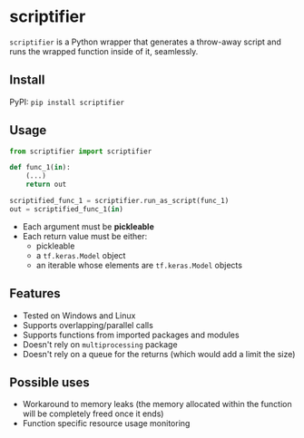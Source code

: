 # scriptifier
`scriptifier` is a Python wrapper that generates a throw-away script and runs the wrapped function inside of it, seamlessly. 

## Install
PyPI: `pip install scriptifier`<br/>

## Usage
```python
from scriptifier import scriptifier

def func_1(in):
    (...)
    return out

scriptified_func_1 = scriptifier.run_as_script(func_1)
out = scriptified_func_1(in)
```

- Each argument must be **pickleable**<br/>
- Each return value must be either:
  - pickleable
  - a `tf.keras.Model` object
  - an iterable whose elements are `tf.keras.Model` objects

## Features
- Tested on Windows and Linux
- Supports overlapping/parallel calls<br/>
- Supports functions from imported packages and modules<br/>
- Doesn't rely on `multiprocessing` package<br/>
- Doesn't rely on a queue for the returns (which would add a limit the size)<br/>


## Possible uses
- Workaround to memory leaks (the memory allocated within the function will be completely freed once it ends)<br/>
- Function specific resource usage monitoring<br/>
